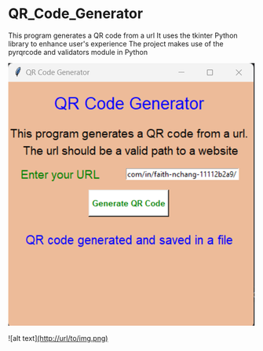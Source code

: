 # QR_Code_Generator
This program generates a QR code from a url
It uses the tkinter Python library to enhance user's experience
The project makes use of the pyrqrcode and validators module in Python


![alt text](https://github.com/Faith-Nchang/LinkQR-Catalyst/blob/main/QR%20code%20generator%20GUI.png)

![alt text][(http://url/to/img.png)](https://github.com/Faith-Nchang/LinkQR-Catalyst/blob/main/uca-url.svg
)

